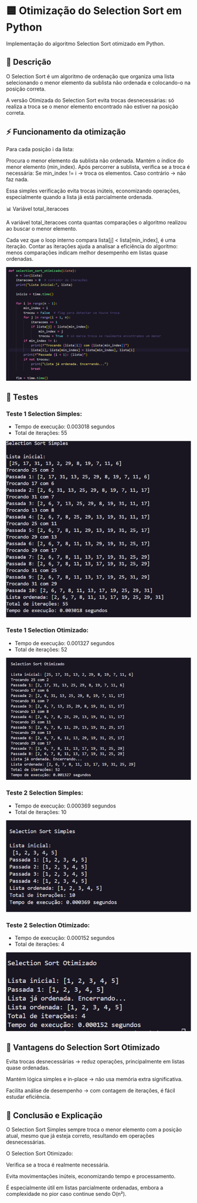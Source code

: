 # 🟦 Otimização do Selection Sort em Python

Implementação do algoritmo Selection Sort otimizado em Python.

## 📌 Descrição

O Selection Sort é um algoritmo de ordenação que organiza uma lista selecionando o menor elemento da sublista não ordenada e colocando-o na posição correta.

A versão Otimizada do Selection Sort evita trocas desnecessárias: só realiza a troca se o menor elemento encontrado não estiver na posição correta.

## ⚡ Funcionamento da otimização

Para cada posição i da lista:

Procura o menor elemento da sublista não ordenada.
 Mantém o índice do menor elemento (min_index).
 Após percorrer a sublista, verifica se a troca é necessária:
 Se min_index != i → troca os elementos.
 Caso contrário → não faz nada.
 
 Essa simples verificação evita trocas inúteis, economizando operações, especialmente quando a lista já está parcialmente ordenada.


📊 Variável total_iteracoes

A variável total_iteracoes conta quantas comparações o algoritmo realizou ao buscar o menor elemento.

Cada vez que o loop interno compara lista[j] < lista[min_index], é uma iteração.
Contar as iterações ajuda a analisar a eficiência do algoritmo: menos comparações indicam melhor desempenho em listas quase ordenadas.

![Descrição da imagem](img/fun.png)

## 🚀 Testes

### Teste 1 Selection Simples:
* Tempo de execução: 0.003018 segundos
* Total de iterações: 55

![Descrição da imagem](img/teste1.png)

### Teste 1 Selection Otimizado:
* Tempo de execução: 0.001327 segundos
* Total de iterações: 52

![Descrição da imagem](img/1.png)

### Teste 2 Selection Simples:
* Tempo de execução: 0.000369 segundos
* Total de iterações: 10

![Descrição da imagem](img/teste2.png)

### Teste 2 Selection Otimizado:
* Tempo de execução: 0.000152 segundos
* Total de iterações: 4 

![Descrição da imagem](img/2.png)




## 🔹 Vantagens do Selection Sort Otimizado

Evita trocas desnecessárias → reduz operações, principalmente em listas quase ordenadas.

Mantém lógica simples e in-place → não usa memória extra significativa.

Facilita análise de desempenho → com contagem de iterações, é fácil estudar eficiência.

## 🔹 Conclusão e Explicação

O Selection Sort Simples sempre troca o menor elemento com a posição atual, mesmo que já esteja correto, resultando em operações desnecessárias.

O Selection Sort Otimizado:

Verifica se a troca é realmente necessária.

Evita movimentações inúteis, economizando tempo e processamento.

É especialmente útil em listas parcialmente ordenadas, embora a complexidade no pior caso continue sendo O(n²).
